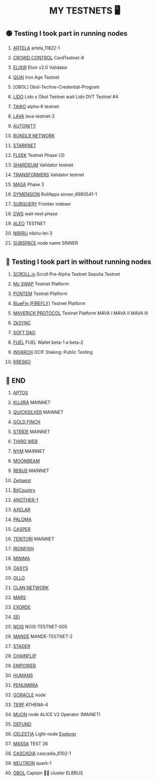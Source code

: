 <h1 align="center">MY TESTNETS 🖥 </h1>

##  🟢 Testing I took part in running nodes


1. [ARTELA](https://testnet.itrocket.net/artela/staking/artvaloper17grqgrhy77k2v48vq8kq8p4px4pkx86uesp0ad) artela_11822-1

2. [CROWD CONTROL](https://explorer.stavr.tech/CARDCHAIN/staking/ccvaloper1k2tyxj9pjxskpnqf87prkr9whzagnx5aprf2lg) CardTestnet-8

3. [ELIXIR](https://dashboard.elixir.finance/) Elixir v2.0 Validator

4. [QUAI](https://github.com/AntNodes/MY-TESTNET/blob/main/README.md) Iron Age Testnet

5. [OBOL] Obol-Techne-Credential-Program

6. [LIDO](https://lido.fi/) Lido x Obol Testnet wait Lido DVT Testnet #4

7. [TAIKO](https://taiko.xyz/docs) alpha-6 testnet

9. [LAVA](https://lava.explorers.guru/validator/lava@valoper1672pe6c5egffx4glalyg8yzqeuv7kwj3tqz9dy) lava-testnet-2

10. [AUTONITY](https://autonity.org/)

11. [BUNDLR NETWORK](https://bundlr.network/explorer/Ry2bDGfBIvYtvDPYnf0eg_ijH4A1EDKaaEEecyjbUQ4)

14. [STARKNET](https://discord.com/channels/793094838509764618/956557041336455290/1030581742605713519)

15. [FLEEK](https://faucet.testnet.fleek.network/) Testnet Phase {3}

16. [SHARDEUM](https://shardeum.org/ru/) Validator testnet

17. [TRANSFORMERS](https://explorer.tfsc.io/) Validator testnet

18. [MASA](https://github.com/AntNodes/MY-TESTNET/blob/main/README.md) Phase 3

19. [DYMENSION](https://portal.dymension.xyz/rollapp/sinner_6990541-1) RollApps sinner_6990541-1

20. [SUBQUERY](https://github.com/AntNodes/MY-TESTNET/blob/main/README.md) Frontier indexer

21. [DWS](https://dws.explorers.guru/validator/dewebvaloper1avtnh7w7d8pa7uakr4vscp2skdg3wg9flrgdr3) wait next phase

22. [ALEO](https://github.com/AleoHQ/snarkOS/) TESTNET

23. [NIBIRU](https://explorer.nibiru.fi/nibiru-itn-3/staking/nibivaloper17yq8at5lsyxdas6zqd2qfcjldp32dgjgcpsy5t) nibiru-itn-3

24. [SUBSPACE](https://telemetry.subspace.network/#/0x43d10ffd50990380ffe6c9392145431d630ae67e89dbc9c014cac2a417759101) node name SINNER



#
#


## 🔵 Testing I took part in without running nodes


1. [SCROLL.io](https://scroll.io/) Scroll Pre-Alpha Testnet Sepolia Testnet

2. [My SWAP](https://www.myswap.xyz/) Testnet Platform

3. [PONTEM](https://pontem.network/) Testnet Platform

4. [BlueFin (FIREFLY)](https://bluefin.io/) Testnet Platform

5. [MAVERICK PROTOCOL](https://www.mav.xyz/) Testnet Platform MAVA I MAVA II MAVA III

6. [ZkSYNC](https://zksync.io/)

7. [SOFT DAO](https://app.stagetokensoft.com)

8. [FUEL](https://fuels-wallet.vercel.app/docs/install) FUEL Wallet beta-1 и beta-2

9. [INVARCH](https://www.tinker.network/) OCIF Staking: Public Testing

10. [KRESKO](https://app.kresko.link/)

#
#


## 🔴 END

1. [APTOS](https://github.com/AntNodes/MY-TESTNET/blob/main/README.md)

2. [KUJIRA](https://github.com/AntNodes/MY-TESTNET/edit/main/README.md) MAINNET

3. [QUICKSILVER](https://github.com/AntNodes/MY-TESTNET/edit/main/README.md) MAINNET

4. [GOLD FINCH](https://goldfinch.finance/)

5. [STRIDE](https://stride.zone/) MAINNET

6. [THIRD WEB](https://thirdweb.com/?utm_source=dc)

7. [NYM](https://nymtech.net/) MAINNET

8. [MOONBEAM](https://moonbeam.network/)

9. [REBUS](https://github.com/AntNodes/MY-TESTNET/edit/main/README.md) MAINNET

10. [Zeitgeist](https://zeitgeist.pm/)

11. [BitCountry](https://bit.country/) 

12. [ANOTHER-1](https://another-1.io/)

13. [AXELAR](https://github.com/AntNodes/MY-TESTNET/edit/main/README.md)

14. [PALOMA](https://github.com/AntNodes/MY-TESTNET/edit/main/README.md)

15. [CASPER](https://casper.network/)

16. [TERITORI](https://explorer.stavr.tech/teritori/staking/torivaloper12h3mykwltnv3tsvgwh7j334ra6ep3222ktju76) MAINNET 

17. [IRONFISH](https://github.com/AntNodes/MY-TESTNET/blob/main/README.md)

18. [MINIMA](https://github.com/AntNodes/MY-TESTNET/blob/main/README.md)

19. [OASYS](https://docs.oasys.games/docs/category/validator)

20. [OLLO](https://explorer.stavr.tech/ollo/staking/ollovaloper1wttdn7xxvyfugw7pnwz55q2fkf7gr4xvt9fdxr)

21. [CLAN NETWORK](https://testnet.explorer.testnet.run/Clan%20Network/staking/clanvaloper1mjml2l6e5t0hj6eyz4hyp8mlvgxpc733ak2cjq)

22. [MARS](https://mars.explorers.guru/validator/marsvaloper1eptyqsc5ps264tv5mfgsmwtgvvgu82uknetttx)

23. [EXORDE](https://explorer.exorde.network/leaderboard)

24. [SEI](https://github.com/AntNodes/MY-TESTNET/edit/main/README.md)

25. [NOIS](https://explorer.stavr.tech/nois/staking/noisvaloper1l4gudwr60jk3awse85awn9wf762w9afcjtp2zj) NOIS-TESTNET-005

26. [MANDE](https://explorer.stavr.tech/mande-chain/staking/mandevaloper1kh3ksyfckthg8f6yg8kyt50tv062afu5d2k0ew) MANDE-TESTNET-2

27. [STADER](https://prater.beaconcha.in/validator/ae3f805607ded699e30ee58fde57a061a1fda02784a5dd6205c8e7e5d130e6b4ae5a017667754e5fb206cc271558d73d#deposits)

28. [CHAINFLIP](https://blocks-perseverance.chainflip.io/validator/cFMVemarchUtgJkWUuQ7UnMUV3SH4gk7mPbgUi5drZuKzBXQw)

29. [EMPOWER](https://empower.explorers.guru/validator/empowervaloper1dyvp8vsrhrepnp4xlpspsswhx5rmam6vnens85)

30. [HUMANS](https://explorer.humans.zone/humans-testnet/staking/humanvaloper1y3d4pdvay8ask3dte7y752tj9kx2w2tkx6d0ky)

31. [PENUMBRA](http://penumbra.zpoken.io/validators/penumbravalcons15868j3lz67nh8cssm0e29n3mca7gsm5pu7tjac)

32. [GORACLE](https://testnet-app.goracle.io/nodes/optin) node

33. [TERP](https://testnet.itrocket.net/terp/staking/terpvaloper1r3hwq6l7pq0lhgsu4893c6asnsdtvzgvagxaw3) ATHENA-4

34. [MUON](https://alice.muon.net/join/) node ALICE V2 Operator (MAINET)

35. [DEFUND](https://defund.explorers.guru/validator/defundvaloper1e8gelxtyhhwgnlm4u53qynh4w8ly6h3jptaav9)

36. [CELESTIA](https://tiascan.com/light-node/12D3KooWBpZE5nvFAJSyE6ZkHh9Zz9avVauoLfc7vw8KgBYhBHpL) Light-node  [Explorer](https://testnet.mintscan.io/celestia-testnet)

37. [MASSA](https://github.com/AntNodes/MY-TESTNET/blob/main/README.md) TEST 26 

38.  [CASCADIA](https://exp.systemd.run/cascadia/staking/cascadiavaloper1xr2cz4682x9eylqde0yl0alefmzdr4jw7jdv3j) cascadia_6102-1

39.  [NEUTRON](https://neutron.explorers.guru/validator/neutronvaloper1pp4q0wy9nw8t30u20nv2px0znnwgfse8gxxfsx) quark-1

40.  [OBOL](https://prater.beaconcha.in/validator/9888d54b70cbd55180cbafbd3dbbd6b483ceca515cfb64e84eb872ffa2577e7357b99a460b24679af8f8af34c1d0ee78#attestations) Captain 👨‍✈️ cluster ELBRUS

